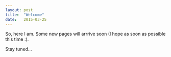 ```yaml
---
layout: post
title:  "Welcome"
date:   2015-03-25
---
```


So, here I am. Some new pages will arrrive soon (I hope as soon as possible this time :). 

Stay tuned...